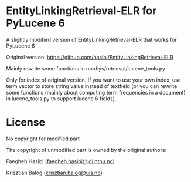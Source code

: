 # EntityLinkingRetrieval-ELR for PyLucene 6
A slightly modified version of EntityLinkingRetrieval-ELR that works for PyLucene 6  

Original version: https://github.com/hasibi/EntityLinkingRetrieval-ELR

Mainly rewrite some functions in nordlys/retrieval/lucene_tools.py  

Only for index of original version. If you want to use your own index, use term vector to store string value instead of textfield (or you can rewrite some functions (mainly about computing term frequencies in a document) in lucene_tools.py to support lucene 6 fields).  


# License

No copyright for modified part

The copyright of unmodified part is owned by the original authors:  

Faegheh Hasibi (faegheh.hasibi@idi.ntnu.no)  

Krisztian Balog (krisztian.balog@uis.no)  

